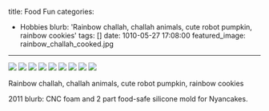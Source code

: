 title: Food Fun
categories:
  - Hobbies 
blurb: 'Rainbow challah, challah animals, cute robot pumpkin, rainbow cookies'
tags: []
date: 1010-05-27 17:08:00
featured_image: rainbow_challah_cooked.jpg 
---
![](challah_animals.jpg)
![](rainbow_challah_braided.jpg)
![](rainbow_challah_cooked.jpg)
![](rainbow_challah_strands.jpg)
![](rainbow_cookie_dough_bowl.jpg)
![](rainbow_cookie_dough.jpg)
![](rainbow_cookie_slices.jpg)
![](rainbow_heart_cookies.jpg)
![](robot_pumpkin.jpg)

Rainbow challah, challah animals, cute robot pumpkin, rainbow cookies

2011
blurb: CNC foam and 2 part food-safe silicone mold for Nyancakes.
